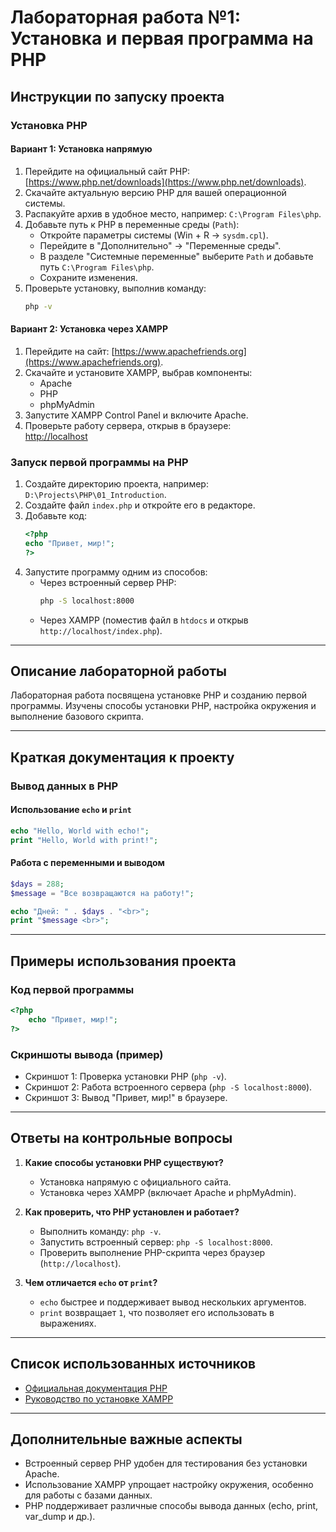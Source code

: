 # Лабораторная работа №1: Установка и первая программа на PHP

## Инструкции по запуску проекта

### Установка PHP
#### Вариант 1: Установка напрямую
1. Перейдите на официальный сайт PHP: [https://www.php.net/downloads](https://www.php.net/downloads).
2. Скачайте актуальную версию PHP для вашей операционной системы.
3. Распакуйте архив в удобное место, например: `C:\Program Files\php`.
4. Добавьте путь к PHP в переменные среды (`Path`):
   - Откройте параметры системы (Win + R → `sysdm.cpl`).
   - Перейдите в "Дополнительно" → "Переменные среды".
   - В разделе "Системные переменные" выберите `Path` и добавьте путь `C:\Program Files\php`.
   - Сохраните изменения.
5. Проверьте установку, выполнив команду:  
   ```sh
   php -v
   ```

#### Вариант 2: Установка через XAMPP
1. Перейдите на сайт: [https://www.apachefriends.org](https://www.apachefriends.org).
2. Скачайте и установите XAMPP, выбрав компоненты:
   - Apache
   - PHP
   - phpMyAdmin
3. Запустите XAMPP Control Panel и включите Apache.
4. Проверьте работу сервера, открыв в браузере:  
   [http://localhost](http://localhost)

### Запуск первой программы на PHP
1. Создайте директорию проекта, например: `D:\Projects\PHP\01_Introduction`.
2. Создайте файл `index.php` и откройте его в редакторе.
3. Добавьте код:
   ```php
   <?php
   echo "Привет, мир!";
   ?>
   ```
4. Запустите программу одним из способов:
   - Через встроенный сервер PHP:
     ```sh
     php -S localhost:8000
     ```
   - Через XAMPP (поместив файл в `htdocs` и открыв `http://localhost/index.php`).

---

## Описание лабораторной работы
Лабораторная работа посвящена установке PHP и созданию первой программы. Изучены способы установки PHP, настройка окружения и выполнение базового скрипта.

---

## Краткая документация к проекту

### Вывод данных в PHP

#### Использование `echo` и `print`
```php
echo "Hello, World with echo!";
print "Hello, World with print!";
```

#### Работа с переменными и выводом
```php
$days = 288;
$message = "Все возвращаются на работу!";

echo "Дней: " . $days . "<br>";
print "$message <br>";
```
---

## Примеры использования проекта

### Код первой программы
```php
<?php
    echo "Привет, мир!";
?>
```

### Скриншоты вывода (пример)
- Скриншот 1: Проверка установки PHP (`php -v`).
- Скриншот 2: Работа встроенного сервера (`php -S localhost:8000`).
- Скриншот 3: Вывод "Привет, мир!" в браузере.

---

## Ответы на контрольные вопросы

1. **Какие способы установки PHP существуют?**
   - Установка напрямую с официального сайта.
   - Установка через XAMPP (включает Apache и phpMyAdmin).

2. **Как проверить, что PHP установлен и работает?**
   - Выполнить команду: `php -v`.
   - Запустить встроенный сервер: `php -S localhost:8000`.
   - Проверить выполнение PHP-скрипта через браузер (`http://localhost`).

3. **Чем отличается `echo` от `print`?**
   - `echo` быстрее и поддерживает вывод нескольких аргументов.
   - `print` возвращает `1`, что позволяет его использовать в выражениях.

---

## Список использованных источников
- [Официальная документация PHP](https://www.php.net/manual/ru/)
- [Руководство по установке XAMPP](https://www.apachefriends.org/index.html)

---

## Дополнительные важные аспекты
- Встроенный сервер PHP удобен для тестирования без установки Apache.
- Использование XAMPP упрощает настройку окружения, особенно для работы с базами данных.
- PHP поддерживает различные способы вывода данных (echo, print, var_dump и др.).

